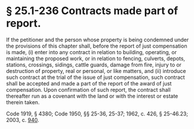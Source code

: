 # § 25.1-236 Contracts made part of report.

<p>If the petitioner and the person whose property is being condemned under the provisions of this chapter shall, before the report of just compensation is made, (i) enter into any contract in relation to building, operating, or maintaining the proposed work, or in relation to fencing, culverts, depots, stations, crossings, sidings, cattle guards, damage from fire, injury to or destruction of property, real or personal, or like matters, and (ii) introduce such contract at the trial of the issue of just compensation, such contract shall be accepted and made a part of the report of the award of just compensation. Upon confirmation of such report, the contract shall thereafter run as a covenant with the land or with the interest or estate therein taken.</p><p>Code 1919, § 4380; Code 1950, §§ 25-36, 25-37; 1962, c. 426, § 25-46.23; 2003, c. <a href='http://lis.virginia.gov/cgi-bin/legp604.exe?031+ful+CHAP0940'>940</a>.</p>